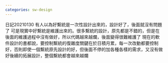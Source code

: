 ```yaml
---
categories: sw-design
---
```

日記20210130
有人以為好繫統是一次性設計出來的，設計好了，後面就沒有問題了
可是現實中好繫統是維護出來的。很多繫統的設計，原先都是不錯的，但是在後面的維護過程中沒有做好，所以代碼越來越爛，後面變得很難維護了
現在的軟件設計的書都說，要控制繫統的復雜度關鍵在於日積月累，每一次改動都要控制好，否則即使一個繫統原先設計的好，但後面不停的加各種各樣的需求，又沒有做好後續的拓展設計，整個繫統都會越來越爛
